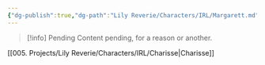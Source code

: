 ```yaml
---
{"dg-publish":true,"dg-path":"Lily Reverie/Characters/IRL/Margarett.md","permalink":"/lily-reverie/characters/irl/margarett/","created":"2024-01-20T04:36:13.784-03:00","updated":"2024-01-20T04:55:22.413-03:00"}
---
```



>[!info] Pending
>Content pending, for a reason or another.

[[005. Projects/Lily Reverie/Characters/IRL/Charisse\|Charisse]]